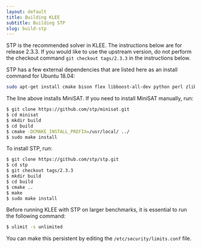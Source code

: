 ```yaml
---
layout: default
title: Building KLEE
subtitle: Building STP
slug: build-stp
---
```


STP is the recommended solver in KLEE.  The instructions below are for release 2.3.3. If you would like to use the upstream version, do not perform the checkout command `git checkout tags/2.3.3` in the instructions below.

STP has a few external dependencies that are listed here as an install command for Ubuntu 18.04:  

```bash
sudo apt-get install cmake bison flex libboost-all-dev python perl zlib1g-dev minisat
```

The line above installs MiniSAT. If you need to install MiniSAT manually, run:  

```bash
$ git clone https://github.com/stp/minisat.git
$ cd minisat
$ mkdir build
$ cd build
$ cmake -DCMAKE_INSTALL_PREFIX=/usr/local/ ../
$ sudo make install
```

To install STP, run:  

```bash
$ git clone https://github.com/stp/stp.git
$ cd stp
$ git checkout tags/2.3.3
$ mkdir build
$ cd build
$ cmake ..
$ make
$ sudo make install
```
Before running KLEE with STP on larger benchmarks, it is essential to run the following command:  

```bash
$ ulimit -s unlimited
```

You can make this persistent by editing the `/etc/security/limits.conf` file.<br/><br/>  

